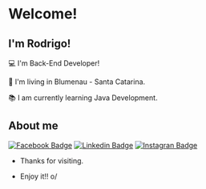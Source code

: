 # Welcome!

 

## I'm Rodrigo!

 

:computer: I'm Back-End Developer!

:house_with_garden: I'm living in Blumenau - Santa Catarina.

:books: I am currently learning Java Development.



 

## About me

[![Facebook Badge](https://img.shields.io/badge/Facebook-1877F2?style=for-the-badge&logo=facebook&logoColor=white&link=https://www.facebook.com/rodrigo.mafradasilva)](https://www.facebook.com/rodrigo.mafradasilva) 
[![Linkedin Badge](https://img.shields.io/badge/LinkedIn-0077B5?style=for-the-badge&logo=linkedin&logoColor=white&link=https://www.linkedin.com/in/rodrigo-mafra-da-silva-1250471a1//)](https://www.linkedin.com/in/rodrigo-mafra-da-silva-1250471a1/) 
[![Instagran Badge](https://img.shields.io/badge/Instagram-E4405F?style=for-the-badge&logo=instagram&logoColor=white&link=https://www.instagram.com/rodrigo.mafra1992/)](https://www.instagram.com/rodrigo.mafra1992/)


- Thanks for visiting.

- Enjoy it!! o/

